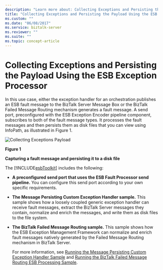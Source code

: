 ```yaml
---
description: "Learn more about: Collecting Exceptions and Persisting the Payload Using the ESB Exception Processor"
title: "Collecting Exceptions and Persisting the Payload Using the ESB Exception Processor"
ms.custom: ""
ms.date: "06/08/2017"
ms.service: biztalk-server
ms.reviewer: ""
ms.suite: ""
ms.topic: concept-article
---
```

# Collecting Exceptions and Persisting the Payload Using the ESB Exception Processor
In this use case, either the exception handler for an orchestration publishes an ESB fault message to the BizTalk Server Message Box or the BizTalk Failed Message Routing mechanism generates a fault message. A send port, preconfigured with the ESB Exception Encoder pipeline component, subscribes to both of the fault message types. It processes the fault messages and then persists them as disk files that you can view using InfoPath, as illustrated in Figure 1.  
  
 ![Collecting Exceptions Payload](../esb-toolkit/media/ch3-collectingexceptionspayload.gif "Ch3-CollectingExceptionsPayload")  
  
 **Figure 1**  
  
 **Capturing a fault message and persisting it to a disk file**  
  
 The [!INCLUDE[esbToolkit](../includes/esbtoolkit-md.md)] includes the following:  
  
- **A preconfigured send port that uses the ESB Fault Processor send pipeline.** You can configure this send port according to your own specific requirements.  
  
- **The Message Persisting Custom Exception Handler sample.** This sample shows how a loosely coupled generic exception handler can receive fault messages, extract the BizTalk Server messages they contain, normalize and enrich the messages, and write them as disk files to the file system.  
  
- **The BizTalk Failed Message Routing sample.** This sample shows how the ESB Exception Management Framework can normalize and enrich fault messages natively generated by the Failed Message Routing mechanism in BizTalk Server.  
  
  For more information, see [Running the Message Persisting Custom Exception Handler Sample](../esb-toolkit/running-the-message-persisting-custom-exception-handler-sample.md) and [Running the BizTalk Failed Message Routing ESB Processing Sample](../esb-toolkit/running-the-biztalk-failed-message-routing-esb-processing-sample.md).
